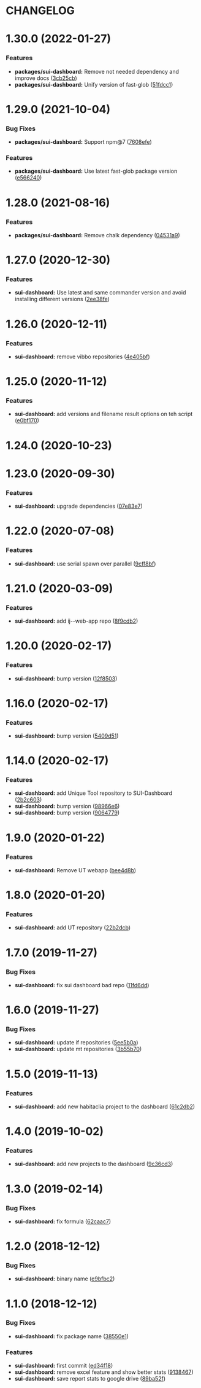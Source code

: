 # CHANGELOG

# 1.30.0 (2022-01-27)


### Features

* **packages/sui-dashboard:** Remove not needed dependency and improve docs ([3cb25cb](https://github.com/SUI-Components/sui/commit/3cb25cb6ed4d7bd6ee8a32c302b30d2b0eaa4751))
* **packages/sui-dashboard:** Unify version of fast-glob ([51fdcc1](https://github.com/SUI-Components/sui/commit/51fdcc182618243c27f6dd74272ccf8687b96164))



# 1.29.0 (2021-10-04)


### Bug Fixes

* **packages/sui-dashboard:** Support npm@7 ([7608efe](https://github.com/SUI-Components/sui/commit/7608efe83f23a7de96b52ba0b390b3a574ea2556))


### Features

* **packages/sui-dashboard:** Use latest fast-glob package version ([e566240](https://github.com/SUI-Components/sui/commit/e566240fb34be1cedfb35cc0bfc691d4537eb934))



# 1.28.0 (2021-08-16)


### Features

* **packages/sui-dashboard:** Remove chalk dependency ([04531a9](https://github.com/SUI-Components/sui/commit/04531a92b4eba5064dee560a73a40c67611bb194))



# 1.27.0 (2020-12-30)


### Features

* **sui-dashboard:** Use latest and same commander version and avoid installing different versions ([2ee38fe](https://github.com/SUI-Components/sui/commit/2ee38fe48275da842182cc21867024dbfa4e0165))



# 1.26.0 (2020-12-11)


### Features

* **sui-dashboard:** remove vibbo repositories ([4e405bf](https://github.com/SUI-Components/sui/commit/4e405bf1c1404577b4c43dd6393eea7df8d3a178))



# 1.25.0 (2020-11-12)


### Features

* **sui-dashboard:** add versions and filename result options on teh script ([e0bf170](https://github.com/SUI-Components/sui/commit/e0bf1702300d8c8ea4dfdff3ef9501e683b3646c))



# 1.24.0 (2020-10-23)



# 1.23.0 (2020-09-30)


### Features

* **sui-dashboard:** upgrade dependencies ([07e83e7](https://github.com/SUI-Components/sui/commit/07e83e7bbd64e2092b6678515f3ab47321606f9f))



# 1.22.0 (2020-07-08)


### Features

* **sui-dashboard:** use serial spawn over parallel ([9cff8bf](https://github.com/SUI-Components/sui/commit/9cff8bfe935675aff8db3c237213da428573d7fe))



# 1.21.0 (2020-03-09)


### Features

* **sui-dashboard:** add ij--web-app repo ([8f9cdb2](https://github.com/SUI-Components/sui/commit/8f9cdb25bee562900cc42ea436c113197424364a))



# 1.20.0 (2020-02-17)


### Features

* **sui-dashboard:** bump version ([12f8503](https://github.com/SUI-Components/sui/commit/12f850310f5c4d2736805a600a773575dd381902))



# 1.16.0 (2020-02-17)


### Features

* **sui-dashboard:** bump version ([5409d51](https://github.com/SUI-Components/sui/commit/5409d51823bba56ca69e6a4797333e6a22204078))



# 1.14.0 (2020-02-17)


### Features

* **sui-dashboard:** add Unique Tool repository to SUI-Dashboard ([2b2c603](https://github.com/SUI-Components/sui/commit/2b2c603bd929fd8ce1de82cdff418a4b36f2e328))
* **sui-dashboard:** bump version ([98966e6](https://github.com/SUI-Components/sui/commit/98966e644a5615db98097ee2eafafdfef4ebd0e0))
* **sui-dashboard:** bump version ([9064779](https://github.com/SUI-Components/sui/commit/90647799da8f84017a99c36d949f584f9e1c29cf))



# 1.9.0 (2020-01-22)


### Features

* **sui-dashboard:** Remove UT webapp ([bee4d8b](https://github.com/SUI-Components/sui/commit/bee4d8b6a14bdc506fcfa416672082aafb122a82))



# 1.8.0 (2020-01-20)


### Features

* **sui-dashboard:** add UT repository ([22b2dcb](https://github.com/SUI-Components/sui/commit/22b2dcb67533924df561a5ea94292a72659da196))



# 1.7.0 (2019-11-27)


### Bug Fixes

* **sui-dashboard:** fix sui dashboard bad repo ([11fd6dd](https://github.com/SUI-Components/sui/commit/11fd6dd5b0fde8c7e0157dd762db1bfdcc56592c))



# 1.6.0 (2019-11-27)


### Bug Fixes

* **sui-dashboard:** update if repositories ([5ee5b0a](https://github.com/SUI-Components/sui/commit/5ee5b0a8aefaac01e4f3b1d637ace0fe58fa67fb))
* **sui-dashboard:** update mt repositories ([3b55b70](https://github.com/SUI-Components/sui/commit/3b55b70c5e35daf720e78d98b1ebeb0afe48f467))



# 1.5.0 (2019-11-13)


### Features

* **sui-dashboard:** add new habitaclia project to the dashboard ([61c2db2](https://github.com/SUI-Components/sui/commit/61c2db29d849a0714923d814941e179c04352fa0))



# 1.4.0 (2019-10-02)


### Features

* **sui-dashboard:** add new projects to the dashboard ([9c36cd3](https://github.com/SUI-Components/sui/commit/9c36cd3ddc734e44991ed4ad5e8c7943a625cfa5))



# 1.3.0 (2019-02-14)


### Bug Fixes

* **sui-dashboard:** fix formula ([62caac7](https://github.com/SUI-Components/sui/commit/62caac78bb113a0a90b9f938436af16d49587d62))



# 1.2.0 (2018-12-12)


### Bug Fixes

* **sui-dashboard:** binary name ([e9bfbc2](https://github.com/SUI-Components/sui/commit/e9bfbc25899bdfa333edf85385e0cb53905128c2))



# 1.1.0 (2018-12-12)


### Bug Fixes

* **sui-dashboard:** fix package name ([38550e1](https://github.com/SUI-Components/sui/commit/38550e1f1de5467496ae7cd5e65b8411c4303c88))


### Features

* **sui-dashboard:** first commit ([ed34f18](https://github.com/SUI-Components/sui/commit/ed34f1898277d6b1c96ac9dc5e209c4a9fd0bf2e))
* **sui-dashboard:** remove excel feature and show better stats ([9138467](https://github.com/SUI-Components/sui/commit/91384679493832314d5c598c7592e41afbcda180))
* **sui-dashboard:** save report stats to google drive ([89ba52f](https://github.com/SUI-Components/sui/commit/89ba52f43ecece50260fbd8ee357faf131332ef9))



